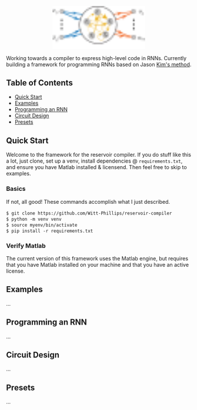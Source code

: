 <div style="text-align: center;">
  <img src="rnn.svg" alt="RNN Graphic, Image based on Kim paper linked below." style="width: 50%;" />
</div>

Working towards a compiler to express high-level code in RNNs. Currently building a framework for programming RNNs based on Jason [Kim's method](https://www.nature.com/articles/s42256-023-00668-8).

## Table of Contents

- [Quick Start](#quick-start)
- [Examples](#examples)
- [Programming an RNN](#programming-an-rnn)
- [Circuit Design](#circuit-design)
- [Presets](#presets)

## Quick Start

Welcome to the framework for the reservoir compiler. If you do stuff like this a lot, just clone, set up a venv, install dependencies @ `requirements.txt`, and ensure you have Matlab installed & licensend. Then feel free to skip to examples.

### Basics

If not, all good! These commands accomplish what I just described.

```{bash}
$ git clone https://github.com/Witt-Phillips/reservoir-compiler
$ python -m venv venv
$ source myenv/bin/activate
$ pip install -r requirements.txt
```

### Verify Matlab

The current version of this framework uses the Matlab engine, but requires that you have Matlab installed on your machine and that you have an active license.

## Examples

...

## Programming an RNN

...

## Circuit Design

...

## Presets

...
